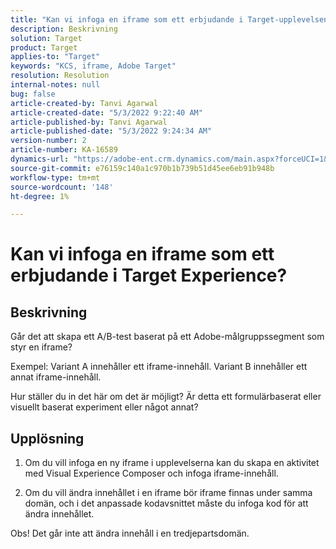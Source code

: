 ```yaml
---
title: "Kan vi infoga en iframe som ett erbjudande i Target-upplevelsen?"
description: Beskrivning
solution: Target
product: Target
applies-to: "Target"
keywords: "KCS, iframe, Adobe Target"
resolution: Resolution
internal-notes: null
bug: false
article-created-by: Tanvi Agarwal
article-created-date: "5/3/2022 9:22:40 AM"
article-published-by: Tanvi Agarwal
article-published-date: "5/3/2022 9:24:34 AM"
version-number: 2
article-number: KA-16589
dynamics-url: "https://adobe-ent.crm.dynamics.com/main.aspx?forceUCI=1&pagetype=entityrecord&etn=knowledgearticle&id=1975388e-c2ca-ec11-a7b5-6045bd00dca1"
source-git-commit: e76159c140a1c970b1b739b51d45ee6eb91b948b
workflow-type: tm+mt
source-wordcount: '148'
ht-degree: 1%

---
```


# Kan vi infoga en iframe som ett erbjudande i Target Experience?

## Beskrivning


Går det att skapa ett A/B-test baserat på ett Adobe-målgruppssegment som styr en iframe?



Exempel: Variant A innehåller ett iframe-innehåll. Variant B innehåller ett annat iframe-innehåll.

Hur ställer du in det här om det är möjligt? Är detta ett formulärbaserat eller visuellt baserat experiment eller något annat?


## Upplösning


1. Om du vill infoga en ny iframe i upplevelserna kan du skapa en aktivitet med Visual Experience Composer och infoga iframe-innehåll.

2. Om du vill ändra innehållet i en iframe bör iframe finnas under samma domän, och i det anpassade kodavsnittet måste du infoga kod för att ändra innehållet.



Obs! Det går inte att ändra innehåll i en tredjepartsdomän.
